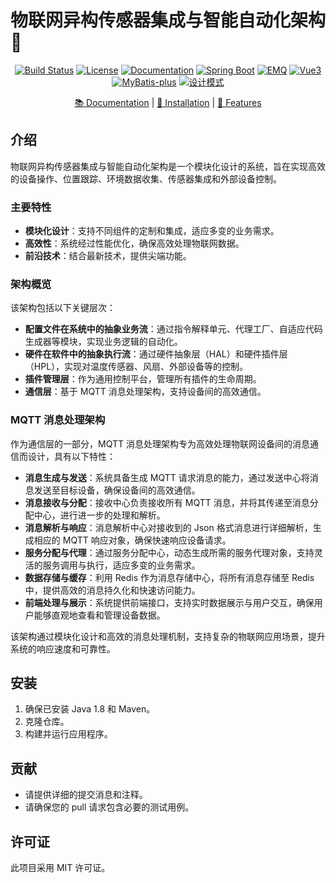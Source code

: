 # 物联网异构传感器集成与智能自动化架构 🌾

<p align="center">
  <a href="your-build-link"><img src="https://img.shields.io/badge/build-passing-brightgreen" alt="Build Status"></a>
  <a href="your-license-link"><img src="https://img.shields.io/badge/license-MIT-blue" alt="License"></a>
  <a href="your-docs-link"><img src="https://img.shields.io/badge/docs-latest-blue" alt="Documentation"></a>
  <a href="your-spring-boot-link"><img src="https://img.shields.io/badge/Spring%20Boot-🚀-orange" alt="Spring Boot"></a>
  <a href="your-emq-link"><img src="https://img.shields.io/badge/EMQ-📈-blue" alt="EMQ"></a>
  <a href="your-vue3-link"><img src="https://img.shields.io/badge/Vue3-📊-green" alt="Vue3"></a>
  <a href="your-mybatis-link"><img src="https://img.shields.io/badge/MyBatis-plus-📚-orange" alt="MyBatis-plus"></a>
  <a href="your-design-pattern-link"><img src="https://img.shields.io/badge/设计模式-🛠️-yellow" alt="设计模式"></a>
</p>

<p align="center">
  <a href="your-docs-link">📚 Documentation</a> |
  <a href="your-installation-link">🔧 Installation</a> |
  <a href="your-features-link">🌟 Features</a>
</p>

## 介绍

物联网异构传感器集成与智能自动化架构是一个模块化设计的系统，旨在实现高效的设备操作、位置跟踪、环境数据收集、传感器集成和外部设备控制。

### 主要特性

- **模块化设计**：支持不同组件的定制和集成，适应多变的业务需求。
- **高效性**：系统经过性能优化，确保高效处理物联网数据。
- **前沿技术**：结合最新技术，提供尖端功能。

### 架构概览

该架构包括以下关键层次：

- **配置文件在系统中的抽象业务流**：通过指令解释单元、代理工厂、自适应代码生成器等模块，实现业务逻辑的自动化。
- **硬件在软件中的抽象执行流**：通过硬件抽象层（HAL）和硬件插件层（HPL），实现对温度传感器、风扇、外部设备等的控制。
- **插件管理层**：作为通用控制平台，管理所有插件的生命周期。
- **通信层**：基于 MQTT 消息处理架构，支持设备间的高效通信。

### MQTT 消息处理架构

作为通信层的一部分，MQTT 消息处理架构专为高效处理物联网设备间的消息通信而设计，具有以下特性：

- **消息生成与发送**：系统具备生成 MQTT 请求消息的能力，通过发送中心将消息发送至目标设备，确保设备间的高效通信。
- **消息接收与分配**：接收中心负责接收所有 MQTT 消息，并将其传递至消息分配中心，进行进一步的处理和解析。
- **消息解析与响应**：消息解析中心对接收到的 Json 格式消息进行详细解析，生成相应的 MQTT 响应对象，确保快速响应设备请求。
- **服务分配与代理**：通过服务分配中心，动态生成所需的服务代理对象，支持灵活的服务调用与执行，适应多变的业务需求。
- **数据存储与缓存**：利用 Redis 作为消息存储中心，将所有消息存储至 Redis 中，提供高效的消息持久化和快速访问能力。
- **前端处理与展示**：系统提供前端接口，支持实时数据展示与用户交互，确保用户能够直观地查看和管理设备数据。

该架构通过模块化设计和高效的消息处理机制，支持复杂的物联网应用场景，提升系统的响应速度和可靠性。

## 安装

1. 确保已安装 Java 1.8 和 Maven。
2. 克隆仓库。
3. 构建并运行应用程序。

## 贡献

- 请提供详细的提交消息和注释。
- 请确保您的 pull 请求包含必要的测试用例。

## 许可证

此项目采用 MIT 许可证。

